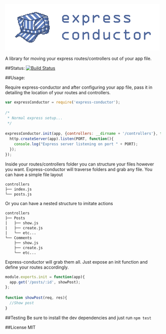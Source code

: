 <img src="express-conductor.png" alt="Express Conductor" />

A library for moving your express routes/controllers out of your app file.

##Status:
[![Build Status](https://travis-ci.org/taterbase/express-conductor.png)](https://travis-ci.org/taterbase/express-conductor)

##Usage:

Require express-conductor and after configuring your app file, pass it in detailing the location of your routes and controllers.

```javascript
var expressConductor = require('express-conductor');

/*
 * Normal express setup...
 */

expressConductor.init(app, {controllers: __dirname + '/controllers'}, function(err, app){
  http.createServer(app).listen(PORT, function(){
    console.log("Express server listening on port " + PORT);
  });
});
```

Inside your routes/controllers folder you can structure your files however you want. 
Express-conductor will traverse folders and grab any file. You can have a simple file layout

```
controllers
├── index.js
└── posts.js
```

Or you can have a nested structure to imitate actions

```
controllers
├── Posts
|   ├── show.js
|   ├── create.js
|   └── etc...
└── Comments
    ├── show.js
    ├── create.js
    └── etc...
```

Express-conductor will grab them all. Just expose an init function and define your routes accordingly.

```javascript
module.exports.init = function(app){
  app.get('/posts/:id', showPost);
};

function showPost(req, res){
  //Show post
}
```

##Testing
Be sure to install the dev dependencies and just run `npm test`

##License
MIT
